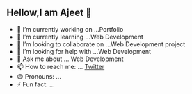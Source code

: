 ## Hellow,I am Ajeet 👋



- 🔭 I’m currently working on ...Portfolio
- 🌱 I’m currently learning ...Web Development
- 👯 I’m looking to collaborate on ...Web Development project
- 🤔 I’m looking for help with ...Web Development
- 💬 Ask me about ... Web Development
- 📫 How to reach me: ... [Twitter](https://twitter.com/@Ajeetraj9870)
- 😄 Pronouns: ...
- ⚡ Fun fact: ...

